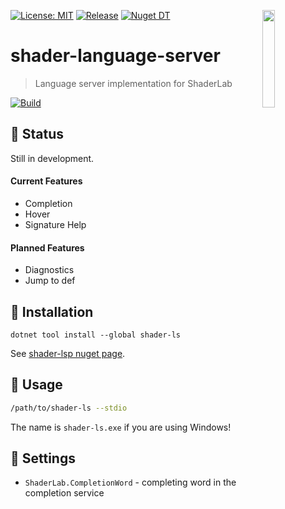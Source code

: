 <a href="#"><img align="right" src="https://raw.githubusercontent.com/shader-ls/shader-language-server/master/etc/logo.png" width="20%"></a>

[![License: MIT](https://img.shields.io/badge/License-MIT-green.svg)](https://opensource.org/licenses/MIT)
[![Release](https://img.shields.io/github/tag/shader-ls/shader-language-server.svg?label=release&logo=github)](https://github.com/shader-ls/shader-language-server/releases/latest)
[![Nuget DT](https://img.shields.io/nuget/dt/shader-ls?logo=nuget&logoColor=49A2E6)](https://www.nuget.org/packages/shader-ls/)

# shader-language-server
> Language server implementation for ShaderLab

[![Build](https://github.com/shader-ls/shader-language-server/actions/workflows/test.yml/badge.svg)](https://github.com/shader-ls/shader-language-server/actions/workflows/test.yml)

## 🚧 Status

Still in development.

#### Current Features

- Completion
- Hover
- Signature Help

#### Planned Features

- Diagnostics
- Jump to def

## 💾 Installation

`dotnet tool install --global shader-ls`

See [shader-lsp nuget page](https://www.nuget.org/packages/shader-ls/).

## 🔨 Usage

```sh
/path/to/shader-ls --stdio
```

The name is `shader-ls.exe` if you are using Windows!

## 🔧 Settings

- `ShaderLab.CompletionWord` - completing word in the completion service
